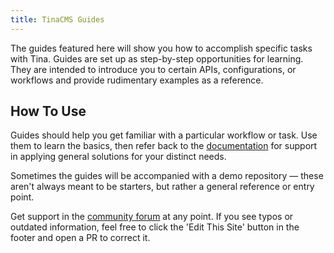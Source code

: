 ```yaml
---
title: TinaCMS Guides
---
```


The guides featured here will show you how to accomplish specific tasks with Tina. Guides are set up as step-by-step opportunities for learning. They are intended to introduce you to certain APIs, configurations, or workflows and provide rudimentary examples as a reference.

## How To Use

Guides should help you get familiar with a particular workflow or task. Use them to learn the basics, then refer back to the [documentation](/docs) for support in applying general solutions for your distinct needs.

Sometimes the guides will be accompanied with a demo repository — these aren't always meant to be starters, but rather a general reference or entry point.

Get support in the [community forum](https://community.tinacms.org/) at any point. If you see typos or outdated information, feel free to click the 'Edit This Site' button in the footer and open a PR to correct it.
